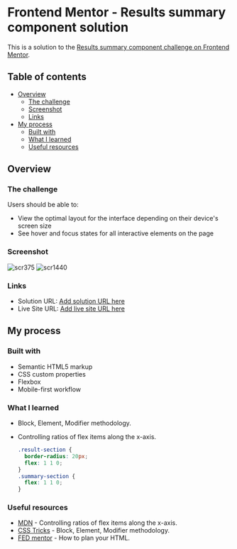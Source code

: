 # Frontend Mentor - Results summary component solution

This is a solution to the [Results summary component challenge on Frontend Mentor](https://www.frontendmentor.io/challenges/results-summary-component-CE_K6s0maV).

## Table of contents

- [Overview](#overview)
  - [The challenge](#the-challenge)
  - [Screenshot](#screenshot)
  - [Links](#links)
- [My process](#my-process)
  - [Built with](#built-with)
  - [What I learned](#what-i-learned)
  - [Useful resources](#useful-resources)

## Overview

### The challenge

Users should be able to:

- View the optimal layout for the interface depending on their device's screen size
- See hover and focus states for all interactive elements on the page


### Screenshot

![scr375](https://github.com/ren-dani/results-summary-component-main/assets/126762774/6bca8cff-54f7-415a-b8f9-9b67d853f4cd)
![scr1440](https://github.com/ren-dani/results-summary-component-main/assets/126762774/135fd641-ed98-487d-8180-4a587245ee20)


### Links

- Solution URL: [Add solution URL here](https://your-solution-url.com)
- Live Site URL: [Add live site URL here](https://your-live-site-url.com)


## My process

### Built with

- Semantic HTML5 markup
- CSS custom properties
- Flexbox
- Mobile-first workflow


### What I learned

- Block, Element, Modifier methodology.
- Controlling ratios of flex items along the x-axis.

  ```css
  .result-section {
    border-radius: 20px;
    flex: 1 1 0;
  }
  .summary-section {
    flex: 1 1 0;
  }
  ```

### Useful resources

- [MDN](https://developer.mozilla.org/en-US/docs/Web/CSS/CSS_flexible_box_layout/Controlling_ratios_of_flex_items_along_the_main_axis) - Controlling ratios of flex items along the x-axis.
- [CSS Tricks](https://css-tricks.com/bem-101/) - Block, Element, Modifier methodology.
- [FED mentor](https://fedmentor.dev/posts/html-plan-product-preview/) - How to plan your HTML.
